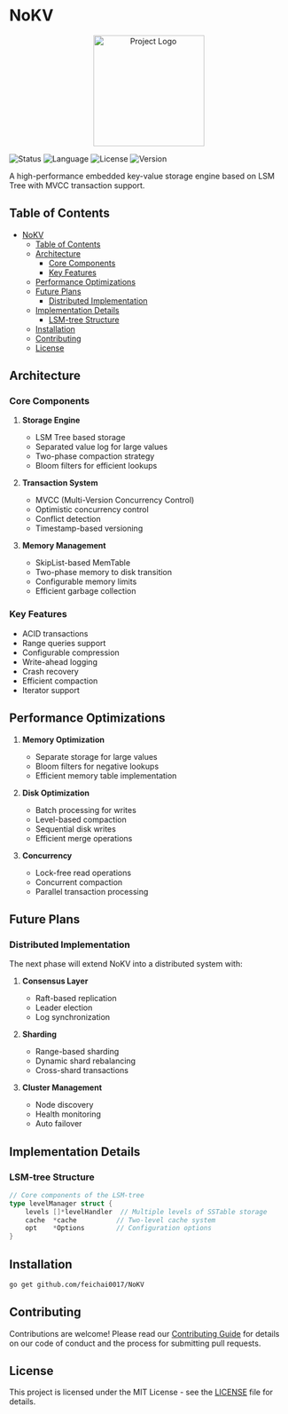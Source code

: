 # NoKV

<p align="center">
  <img src="./Frontend/public/images/logo.png" alt="Project Logo" width="200"/>
</p>

![Status](https://img.shields.io/badge/status-active-success.svg)
![Language](https://img.shields.io/badge/language-go1.23-blue.svg)
![License](https://img.shields.io/badge/license-Apache2.0-yellow.svg)
![Version](https://img.shields.io/badge/version-1.0.0-blue.svg)

A high-performance embedded key-value storage engine based on LSM Tree with MVCC transaction support.

## Table of Contents
- [NoKV](#nokv)
  - [Table of Contents](#table-of-contents)
  - [Architecture](#architecture)
    - [Core Components](#core-components)
    - [Key Features](#key-features)
  - [Performance Optimizations](#performance-optimizations)
  - [Future Plans](#future-plans)
    - [Distributed Implementation](#distributed-implementation)
  - [Implementation Details](#implementation-details)
    - [LSM-tree Structure](#lsm-tree-structure)
  - [Installation](#installation)
  - [Contributing](#contributing)
  - [License](#license)

## Architecture

### Core Components

1. **Storage Engine**
   - LSM Tree based storage
   - Separated value log for large values
   - Two-phase compaction strategy
   - Bloom filters for efficient lookups

2. **Transaction System**
   - MVCC (Multi-Version Concurrency Control)
   - Optimistic concurrency control
   - Conflict detection
   - Timestamp-based versioning

3. **Memory Management**
   - SkipList-based MemTable
   - Two-phase memory to disk transition
   - Configurable memory limits
   - Efficient garbage collection

### Key Features

- ACID transactions
- Range queries support
- Configurable compression
- Write-ahead logging
- Crash recovery
- Efficient compaction
- Iterator support

## Performance Optimizations

1. **Memory Optimization**
   - Separate storage for large values
   - Bloom filters for negative lookups
   - Efficient memory table implementation

2. **Disk Optimization**
   - Batch processing for writes
   - Level-based compaction
   - Sequential disk writes
   - Efficient merge operations

3. **Concurrency**
   - Lock-free read operations
   - Concurrent compaction
   - Parallel transaction processing

## Future Plans

### Distributed Implementation
The next phase will extend NoKV into a distributed system with:

1. **Consensus Layer**
   - Raft-based replication
   - Leader election
   - Log synchronization

2. **Sharding**
   - Range-based sharding
   - Dynamic shard rebalancing
   - Cross-shard transactions

3. **Cluster Management**
   - Node discovery
   - Health monitoring
   - Auto failover
## Implementation Details

### LSM-tree Structure
```go
// Core components of the LSM-tree
type levelManager struct {
    levels []*levelHandler  // Multiple levels of SSTable storage
    cache  *cache          // Two-level cache system
    opt    *Options        // Configuration options
}
```

## Installation

```bash
go get github.com/feichai0017/NoKV
```



## Contributing

Contributions are welcome! Please read our [Contributing Guide](CONTRIBUTING.md) for details on our code of conduct and the process for submitting pull requests.

## License

This project is licensed under the MIT License - see the [LICENSE](LICENSE) file for details.

